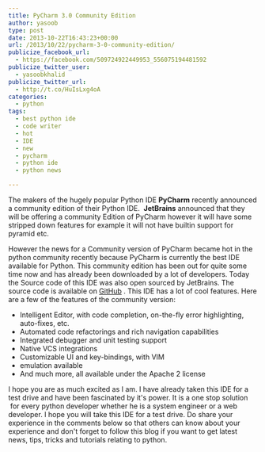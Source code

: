 ```yaml
---
title: PyCharm 3.0 Community Edition
author: yasoob
type: post
date: 2013-10-22T16:43:23+00:00
url: /2013/10/22/pycharm-3-0-community-edition/
publicize_facebook_url:
  - https://facebook.com/509724922449953_556075194481592
publicize_twitter_user:
  - yasoobkhalid
publicize_twitter_url:
  - http://t.co/HuIsLxg4oA
categories:
  - python
tags:
  - best python ide
  - code writer
  - hot
  - IDE
  - new
  - pycharm
  - python ide
  - python news

---
```

The makers of the hugely popular Python IDE **PyCharm** recently announced a community edition of their Python IDE.  **JetBrains** announced that they will be offering a community Edition of PyCharm however it will have some stripped down features for example it will not have builtin support for pyramid etc. 

However the news for a Community version of PyCharm became hot in the python community recently because PyCharm is currently the best IDE available for Python. This community edition has been out for quite some time now and has already been downloaded by a lot of developers. Today the Source code of this IDE was also open sourced by JetBrains. The source code is available on  [GitHub][1] . This IDE has a lot of cool features. Here are a few of the features of the community version:

  * Intelligent Editor, with code completion, on-the-fly error highlighting, auto-fixes, etc.
  * Automated code refactorings and rich navigation capabilities
  * Integrated debugger and unit testing support
  * Native VCS integrations
  * Customizable UI and key-bindings, with VIM
  * emulation available
  * And much more, all available under the Apache 2 license

I hope you are as much excited as I am. I have already taken this IDE for a test drive and have been fascinated by it's power. It is a one stop solution  for every python developer whether he is a system engineer or a web developer. I hope you will take this IDE for a test drive. Do share your experience in the comments below so that others can know about your experience and don't forget to follow this blog if you want to get latest news, tips, tricks and tutorials relating to python.

 [1]: https://github.com/JetBrains/intellij-community/